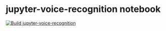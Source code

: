 # jupyter-voice-recognition notebook

[![Build jupyter-voice-recognition](https://github.com/davma-io-images/jupyter-voice-recognition/actions/workflows/jupyter-voice-recognition.yml/badge.svg)](https://github.com/davma-io-images/jupyter-voice-recognition/actions/workflows/jupyter-voice-recognition.yml)